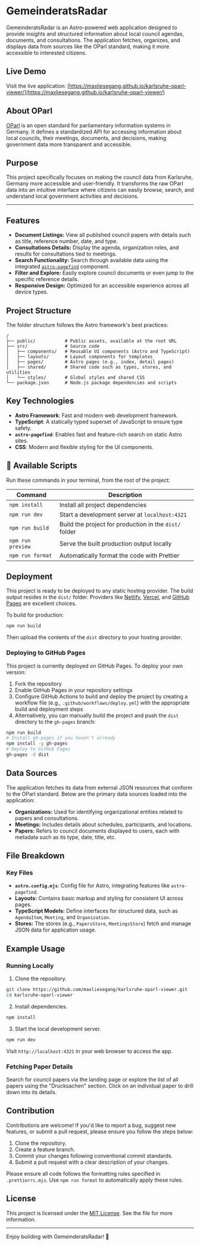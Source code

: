 # GemeinderatsRadar

GemeinderatsRadar is an Astro-powered web application designed to provide insights and structured information about local council agendas, documents, and consultations. The application fetches, organizes, and displays data from sources like the OParl standard, making it more accessible to interested citizens.

## Live Demo

Visit the live application: [https://maxliesegang.github.io/karlsruhe-oparl-viewer/](https://maxliesegang.github.io/karlsruhe-oparl-viewer/)

## About OParl

[OParl](https://oparl.org/) is an open standard for parliamentary information systems in Germany. It defines a standardized API for accessing information about local councils, their meetings, documents, and decisions, making government data more transparent and accessible.

## Purpose

This project specifically focuses on making the council data from Karlsruhe, Germany more accessible and user-friendly. It transforms the raw OParl data into an intuitive interface where citizens can easily browse, search, and understand local government activities and decisions.

---

## Features

- **Document Listings:** View all published council papers with details such as title, reference number, date, and type.
- **Consultations Details:** Display the agenda, organization roles, and results for consultations tied to meetings.
- **Search Functionality:** Search through available data using the integrated [`astro-pagefind`](https://github.com/astro-community/astro-pagefind) component.
- **Filter and Explore:** Easily explore council documents or even jump to the specific reference details.
- **Responsive Design:** Optimized for an accessible experience across all device types.

## Project Structure

The folder structure follows the Astro framework's best practices:

```plaintext
/
├── public/           # Public assets, available at the root URL
├── src/              # Source code
│   ├── components/   # Reusable UI components (Astro and TypeScript)
│   ├── layouts/      # Layout components for templates
│   ├── pages/        # Astro pages (e.g., index, detail pages)
│   ├── shared/       # Shared code such as types, stores, and utilities
│   └── styles/       # Global styles and shared CSS
└── package.json      # Node.js package dependencies and scripts
```

## Key Technologies

- **Astro Framework**: Fast and modern web development framework.
- **TypeScript**: A statically typed superset of JavaScript to ensure type safety.
- **`astro-pagefind`**: Enables fast and feature-rich search on static Astro sites.
- **CSS**: Modern and flexible styling for the UI components.

## 🧞 Available Scripts

Run these commands in your terminal, from the root of the project:

| Command           | Description                                            |
| ----------------- | ------------------------------------------------------ |
| `npm install`     | Install all project dependencies                       |
| `npm run dev`     | Start a development server at `localhost:4321`         |
| `npm run build`   | Build the project for production in the `dist/` folder |
| `npm run preview` | Serve the built production output locally              |
| `npm run format`  | Automatically format the code with Prettier            |

## Deployment

This project is ready to be deployed to any static hosting provider. The build output resides in the `dist/` folder. Providers like [Netlify](https://www.netlify.com/), [Vercel](https://vercel.com/), and [GitHub Pages](https://pages.github.com/) are excellent choices.

To build for production:

```bash
npm run build
```

Then upload the contents of the `dist` directory to your hosting provider.

### Deploying to GitHub Pages

This project is currently deployed on GitHub Pages. To deploy your own version:

1. Fork the repository
2. Enable GitHub Pages in your repository settings
3. Configure GitHub Actions to build and deploy the project by creating a workflow file (e.g., `.github/workflows/deploy.yml`) with the appropriate build and deployment steps
4. Alternatively, you can manually build the project and push the `dist` directory to the `gh-pages` branch:

```bash
npm run build
# Install gh-pages if you haven't already
npm install -g gh-pages
# Deploy to GitHub Pages
gh-pages -d dist
```

## Data Sources

The application fetches its data from external JSON resources that conform to the OParl standard. Below are the primary data sources loaded into the application:

- **Organizations:** Used for identifying organizational entities related to papers and consultations.
- **Meetings:** Includes details about schedules, participants, and locations.
- **Papers:** Refers to council documents displayed to users, each with metadata such as its type, date, title, etc.

## File Breakdown

### Key Files

- **`astro.config.mjs`**: Config file for Astro, integrating features like `astro-pagefind`.
- **Layouts:** Contains basic markup and styling for consistent UI across pages.
- **TypeScript Models:** Define interfaces for structured data, such as `AgendaItem`, `Meeting`, and `Organization`.
- **Stores:** The stores (e.g., `PapersStore`, `MeetingsStore`) fetch and manage JSON data for application usage.

## Example Usage

### Running Locally

1. Clone the repository.

```bash
git clone https://github.com/maxliesegang/karlsruhe-oparl-viewer.git
cd karlsruhe-oparl-viewer
```

2. Install dependencies.

```bash
npm install
```

3. Start the local development server.

```bash
npm run dev
```

Visit `http://localhost:4321` in your web browser to access the app.

### Fetching Paper Details

Search for council papers via the landing page or explore the list of all papers using the "Drucksachen" section. Click on an individual paper to drill down into its details.

## Contribution

Contributions are welcome! If you'd like to report a bug, suggest new features, or submit a pull request, please ensure you follow the steps below:

1. Clone the repository.
2. Create a feature branch.
3. Commit your changes following conventional commit standards.
4. Submit a pull request with a clear description of your changes.

Please ensure all code follows the formatting rules specified in `.prettierrc.mjs`. Use `npm run format` to automatically apply these rules.

## License

This project is licensed under the [MIT License](LICENSE). See the file for more information.

---

Enjoy building with GemeinderatsRadar! 🚀
